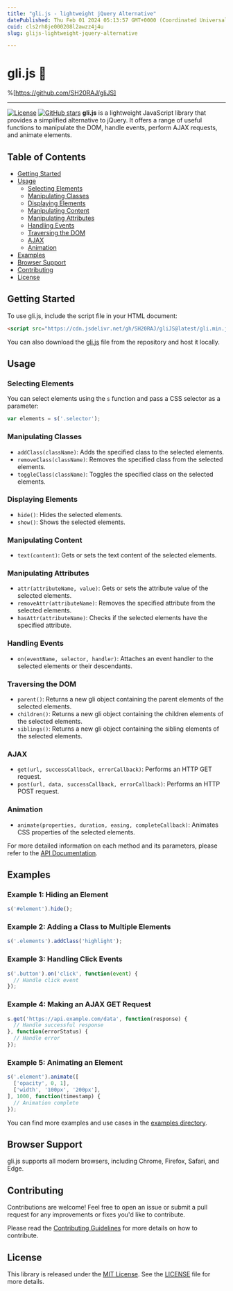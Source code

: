 ```yaml
---
title: "gli.js - lightweight jQuery Alternative"
datePublished: Thu Feb 01 2024 05:13:57 GMT+0000 (Coordinated Universal Time)
cuid: cls2rh8je000208l2awzz4j4u
slug: glijs-lightweight-jquery-alternative

---
```


# gli.js 🚀

%[https://github.com/SH20RAJ/gliJS]


---
[![License](https://cdn.hashnode.com/res/hashnode/image/upload/v1706764434373/81caab46-b243-447b-a515-1f1b9f67e411.svg)](https://github.com/SH20RAJ/gliJS/blob/main/LICENSE)
[![GitHub stars](https://cdn.hashnode.com/res/hashnode/image/upload/v1706764435761/3f92b84d-ffc6-43bd-b079-4a06f4c6bbd3.svg)](https://github.com/SH20RAJ/gliJS/stargazers)
**gli.js** is a lightweight JavaScript library that provides a simplified alternative to jQuery. It offers a range of useful functions to manipulate the DOM, handle events, perform AJAX requests, and animate elements.

## Table of Contents

- [Getting Started](#getting-started)
- [Usage](#usage)
  - [Selecting Elements](#selecting-elements)
  - [Manipulating Classes](#manipulating-classes)
  - [Displaying Elements](#displaying-elements)
  - [Manipulating Content](#manipulating-content)
  - [Manipulating Attributes](#manipulating-attributes)
  - [Handling Events](#handling-events)
  - [Traversing the DOM](#traversing-the-dom)
  - [AJAX](#ajax)
  - [Animation](#animation)
- [Examples](#examples)
- [Browser Support](#browser-support)
- [Contributing](#contributing)
- [License](#license)

## Getting Started

To use gli.js, include the script file in your HTML document:

```html
<script src="https://cdn.jsdelivr.net/gh/SH20RAJ/gliJS@latest/gli.min.js"></script>
```

You can also download the [gli.js](https://github.com/SH20RAJ/gliJS/blob/main/gli.js) file from the repository and host it locally.

## Usage

### Selecting Elements

You can select elements using the `s` function and pass a CSS selector as a parameter:

```javascript
var elements = s('.selector');
```

### Manipulating Classes

- `addClass(className)`: Adds the specified class to the selected elements.
- `removeClass(className)`: Removes the specified class from the selected elements.
- `toggleClass(className)`: Toggles the specified class on the selected elements.

### Displaying Elements

- `hide()`: Hides the selected elements.
- `show()`: Shows the selected elements.

### Manipulating Content

- `text(content)`: Gets or sets the text content of the selected elements.

### Manipulating Attributes

- `attr(attributeName, value)`: Gets or sets the attribute value of the selected elements.
- `removeAttr(attributeName)`: Removes the specified attribute from the selected elements.
- `hasAttr(attributeName)`: Checks if the selected elements have the specified attribute.

### Handling Events

- `on(eventName, selector, handler)`: Attaches an event handler to the selected elements or their descendants.

### Traversing the DOM

- `parent()`: Returns a new gli object containing the parent elements of the selected elements.
- `children()`: Returns a new gli object containing the children elements of the selected elements.
- `siblings()`: Returns a new gli object containing the sibling elements of the selected elements.

### AJAX

- `get(url, successCallback, errorCallback)`: Performs an HTTP GET request.
- `post(url, data, successCallback, errorCallback)`: Performs an HTTP POST request.

### Animation

- `animate(properties, duration, easing, completeCallback)`: Animates CSS properties of the selected elements.

For more detailed information on each method and its parameters, please refer to the [API Documentation](API.md).

## Examples

### Example 1: Hiding an Element

```javascript
s('#element').hide();
```

### Example 2: Adding a Class to Multiple Elements

```javascript
s('.elements').addClass('highlight');
```

### Example 3: Handling Click Events

```javascript
s('.button').on('click', function(event) {
  // Handle click event
});
```

### Example 4: Making an AJAX GET Request

```javascript
s.get('https://api.example.com/data', function(response) {
  // Handle successful response
}, function(errorStatus) {
  // Handle error
});
```

### Example 5: Animating an Element

```javascript
s('.element').animate([
  ['opacity', 0, 1],
  ['width', '100px', '200px'],
], 1000, function(timestamp) {
  // Animation complete
});
```

You can find more examples and use cases in the [examples directory](https://github.com/SH20RAJ/gliJS/tree/main/examples).

## Browser Support

gli.js supports all modern browsers, including Chrome, Firefox, Safari, and Edge.

## Contributing

Contributions are welcome! Feel free to open an issue or submit a pull request for any improvements or fixes you'd like to contribute.

Please read the [Contributing Guidelines](CONTRIBUTING.md) for more details on how to contribute.

## License

This library is released under the [MIT License](LICENSE). See the [LICENSE](LICENSE) file for more details.

